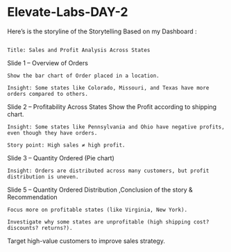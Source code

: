 # Elevate-Labs-DAY-2
Here’s is the storyline of the Storytelling Based on my Dashboard :

                                                                            Title: Sales and Profit Analysis Across States

Slide 1 – Overview of Orders

    Show the bar chart of Order placed in a location.

    Insight: Some states like Colorado, Missouri, and Texas have more orders compared to others.

Slide 2 – Profitability Across States Show the Profit according to shipping chart.

    Insight: Some states like Pennsylvania and Ohio have negative profits, even though they have orders.

    Story point: High sales ≠ high profit.

Slide 3 – Quantity Ordered (Pie chart)

    Insight: Orders are distributed across many customers, but profit distribution is uneven.

Slide 5 – Quantity Ordered Distribution ,Conclusion of the story & Recommendation

    Focus more on profitable states (like Virginia, New York).

    Investigate why some states are unprofitable (high shipping cost? discounts? returns?).
    

  Target high-value customers to improve sales strategy.
